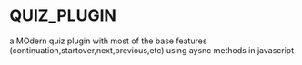 # QUIZ_PLUGIN
 a MOdern quiz plugin with most of the base features (continuation,startover,next,previous,etc) using aysnc methods in javascript
